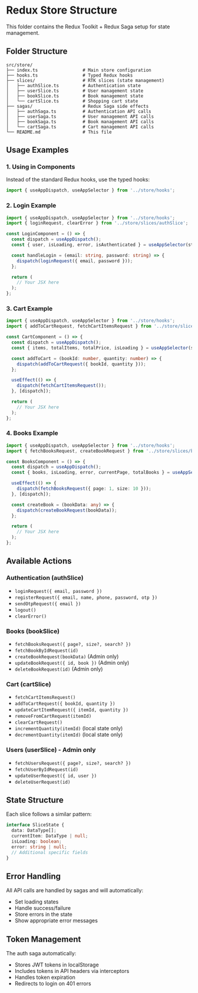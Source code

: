 # Redux Store Structure

This folder contains the Redux Toolkit + Redux Saga setup for state management.

## Folder Structure

```
src/store/
├── index.ts                 # Main store configuration
├── hooks.ts                 # Typed Redux hooks
├── slices/                  # RTK slices (state management)
│   ├── authSlice.ts         # Authentication state
│   ├── userSlice.ts         # User management state
│   ├── bookSlice.ts         # Book management state
│   └── cartSlice.ts         # Shopping cart state
├── sagas/                   # Redux Saga side effects
│   ├── authSaga.ts          # Authentication API calls
│   ├── userSaga.ts          # User management API calls
│   ├── bookSaga.ts          # Book management API calls
│   └── cartSaga.ts          # Cart management API calls
└── README.md                # This file
```

## Usage Examples

### 1. Using in Components

Instead of the standard Redux hooks, use the typed hooks:

```typescript
import { useAppDispatch, useAppSelector } from '../store/hooks';
```

### 2. Login Example

```typescript
import { useAppDispatch, useAppSelector } from '../store/hooks';
import { loginRequest, clearError } from '../store/slices/authSlice';

const LoginComponent = () => {
  const dispatch = useAppDispatch();
  const { user, isLoading, error, isAuthenticated } = useAppSelector(state => state.auth);

  const handleLogin = (email: string, password: string) => {
    dispatch(loginRequest({ email, password }));
  };

  return (
    // Your JSX here
  );
};
```

### 3. Cart Example

```typescript
import { useAppDispatch, useAppSelector } from '../store/hooks';
import { addToCartRequest, fetchCartItemsRequest } from '../store/slices/cartSlice';

const CartComponent = () => {
  const dispatch = useAppDispatch();
  const { items, totalItems, totalPrice, isLoading } = useAppSelector(state => state.cart);

  const addToCart = (bookId: number, quantity: number) => {
    dispatch(addToCartRequest({ bookId, quantity }));
  };

  useEffect(() => {
    dispatch(fetchCartItemsRequest());
  }, [dispatch]);

  return (
    // Your JSX here
  );
};
```

### 4. Books Example

```typescript
import { useAppDispatch, useAppSelector } from '../store/hooks';
import { fetchBooksRequest, createBookRequest } from '../store/slices/bookSlice';

const BooksComponent = () => {
  const dispatch = useAppDispatch();
  const { books, isLoading, error, currentPage, totalBooks } = useAppSelector(state => state.book);

  useEffect(() => {
    dispatch(fetchBooksRequest({ page: 1, size: 10 }));
  }, [dispatch]);

  const createBook = (bookData: any) => {
    dispatch(createBookRequest(bookData));
  };

  return (
    // Your JSX here
  );
};
```

## Available Actions

### Authentication (authSlice)
- `loginRequest({ email, password })`
- `registerRequest({ email, name, phone, password, otp })`
- `sendOtpRequest({ email })`
- `logout()`
- `clearError()`

### Books (bookSlice)
- `fetchBooksRequest({ page?, size?, search? })`
- `fetchBookByIdRequest(id)`
- `createBookRequest(bookData)` (Admin only)
- `updateBookRequest({ id, book })` (Admin only)
- `deleteBookRequest(id)` (Admin only)

### Cart (cartSlice)
- `fetchCartItemsRequest()`
- `addToCartRequest({ bookId, quantity })`
- `updateCartItemRequest({ itemId, quantity })`
- `removeFromCartRequest(itemId)`
- `clearCartRequest()`
- `incrementQuantity(itemId)` (local state only)
- `decrementQuantity(itemId)` (local state only)

### Users (userSlice) - Admin only
- `fetchUsersRequest({ page?, size?, search? })`
- `fetchUserByIdRequest(id)`
- `updateUserRequest({ id, user })`
- `deleteUserRequest(id)`

## State Structure

Each slice follows a similar pattern:

```typescript
interface SliceState {
  data: DataType[];
  currentItem: DataType | null;
  isLoading: boolean;
  error: string | null;
  // Additional specific fields
}
```

## Error Handling

All API calls are handled by sagas and will automatically:
- Set loading states
- Handle success/failure
- Store errors in the state
- Show appropriate error messages

## Token Management

The auth saga automatically:
- Stores JWT tokens in localStorage
- Includes tokens in API headers via interceptors
- Handles token expiration
- Redirects to login on 401 errors 